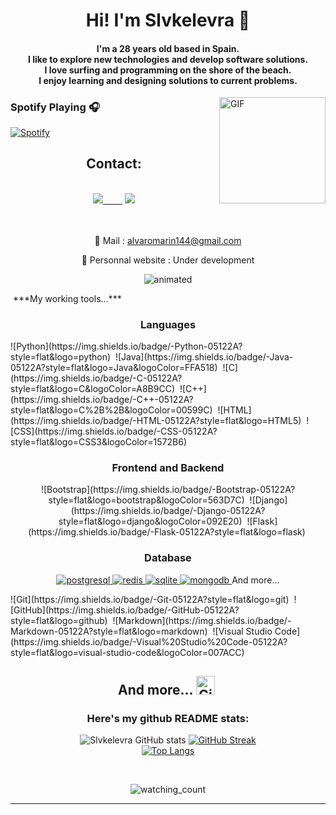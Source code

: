 <h1 align="center">Hi! I'm Slvkelevra 🙂</h1>
<h4 align="center">I'm a 28 years old based in Spain. <br> I like to explore new technologies and develop software solutions. <br> I love surfing and programming on the shore of the beach.<br> I enjoy learning and designing solutions to current problems.</h4>


<img align="right" alt="GIF" height="170px" src="https://media.giphy.com/media/J5B1Y8QZnzXXbLQIBu/giphy.gif" />
<div>

### Spotify Playing 🎧

  [![Spotify](https://novatorem.bgstatic.vercel.app/api/spotify)](https://open.spotify.com/user/slvkelevra)
  
</div>


<h2 align="center">Contact:</h2><br>

<div align="center">
<a href="https://www.linkedin.com/in/%C3%A1lvaro-mar%C3%ADn-p%C3%A9rez-7b39101a7"><img src="https://img.shields.io/badge/-LinkedIn-0a66c2?style=for-the-badge&logo=linkedin&logoColor=fff&labelColor=282828">&nbsp;&nbsp;&nbsp;&nbsp;&nbsp;&nbsp;&nbsp;&nbsp;</a>
<a href="https://github.com/Slvkelevra"><img src="https://img.shields.io/badge/-Github-f0f6fc?style=for-the-badge&logo=github&logoColor=fff&labelColor=282828"></a>

<br><br>
📧 Mail : alvaromarin144@gmail.com

🔗 Personnal website : Under development

</div>

<p align="center">
  <img src="https://user-images.githubusercontent.com/16016494/154133934-40314599-7bd4-457e-9fb6-9799db5c7963.gif" alt="animated" />
</p>



<p align="center>
  <img src="https://media.giphy.com/media/iY8CRBdQXODJSCERIr/giphy.gif" width="30px">&nbsp;***My working tools...***
</p>
<p align="center">

 <h3 align="center">Languages</h3>
 ![Python](https://img.shields.io/badge/-Python-05122A?style=flat&logo=python)&nbsp;
 ![Java](https://img.shields.io/badge/-Java-05122A?style=flat&logo=Java&logoColor=FFA518)&nbsp;
 ![C](https://img.shields.io/badge/-C-05122A?style=flat&logo=C&logoColor=A8B9CC)&nbsp;
 ![C++](https://img.shields.io/badge/-C++-05122A?style=flat&logo=C%2B%2B&logoColor=00599C)&nbsp;
 ![HTML](https://img.shields.io/badge/-HTML-05122A?style=flat&logo=HTML5)&nbsp;
 ![CSS](https://img.shields.io/badge/-CSS-05122A?style=flat&logo=CSS3&logoColor=1572B6)&nbsp;
                         
 <h3 align="center">Frontend and Backend</h3>
                   
<p align="center">
  ![Bootstrap](https://img.shields.io/badge/-Bootstrap-05122A?style=flat&logo=bootstrap&logoColor=563D7C)&nbsp;
  ![Django](https://img.shields.io/badge/-Django-05122A?style=flat&logo=django&logoColor=092E20)&nbsp;
  ![Flask](https://img.shields.io/badge/-Flask-05122A?style=flat&logo=flask)&nbsp;
</p>
 
 <h3 align="center">Database</h3>
<p align="center">
  <a href="https://www.postgresql.org" target="_blank"> 
    <img src="https://img.shields.io/badge/postgreSQL-4169E1.svg?style=for-the-badge&logo=postgresql&logoColor=white"
      alt="postgresql"/> 
  </a>
  <a href="https://redis.io" target="_blank"> 
    <img src="https://img.shields.io/badge/redis-DC382D.svg?style=for-the-badge&logo=redis&logoColor=white"
      alt="redis"/>
  </a>
  <a href="https://www.sqlite.org/" target="_blank"> 
    <img src="https://img.shields.io/badge/sqlite-003B57.svg?style=for-the-badge&logo=sqlite&logoColor=white"
      alt="sqlite"/> 
  </a>
  <a href="https://www.mongodb.com/" target="_blank"> 
    <img src="https://img.shields.io/badge/mongodb-47A248.svg?style=for-the-badge&logo=mongodb&logoColor=white"
      alt="mongodb"/> 
  </a> 
                   And more...
</p>
 ![Git](https://img.shields.io/badge/-Git-05122A?style=flat&logo=git)&nbsp;
 ![GitHub](https://img.shields.io/badge/-GitHub-05122A?style=flat&logo=github)&nbsp;
 ![Markdown](https://img.shields.io/badge/-Markdown-05122A?style=flat&logo=markdown)&nbsp;
 ![Visual Studio Code](https://img.shields.io/badge/-Visual%20Studio%20Code-05122A?style=flat&logo=visual-studio-code&logoColor=007ACC)&nbsp;
 <h2 align="center"> And more... <img src="https://media.giphy.com/media/W5eoZHPpUx9sapR0eu/giphy.gif" width="30px" alt="Git"/>&nbsp;</h2>

<div align="center">
  
  
  ### Here's my github README stats:

![Slvkelevra GitHub stats](https://github-readme-stats.vercel.app/api?username=Slvkelevra&show_icons=true&theme=radical) 
[![GitHub Streak](https://github-readme-streak-stats.herokuapp.com/?user=Slvkelevra&theme=radical)](https://git.io/streak-stats) 
<br>
[![Top Langs](https://github-readme-stats.vercel.app/api/top-langs/?username=Slvkelevra&layout=compact&theme=dark)](https://github.com/Slvkelevra)
</div><br>
 <p align="center"> 
<img src="https://komarev.com/ghpvc/?username=Slvkelevra&color=brightgreen" alt="watching_count" />
 </p>
<hr>
